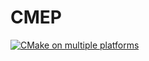 # CMEP
[![CMake on multiple platforms](https://github.com/Snezhnaya-chan/CMEP/actions/workflows/cmake-multi-platform.yml/badge.svg)](https://github.com/Snezhnaya-chan/CMEP/actions/workflows/cmake-multi-platform.yml)
